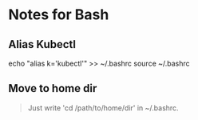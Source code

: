 # Notes for Bash


## Alias Kubectl

echo "alias k='kubectl'" >> ~/.bashrc
source ~/.bashrc

## Move to home dir

> Just write 'cd /path/to/home/dir' in ~/.bashrc. 
